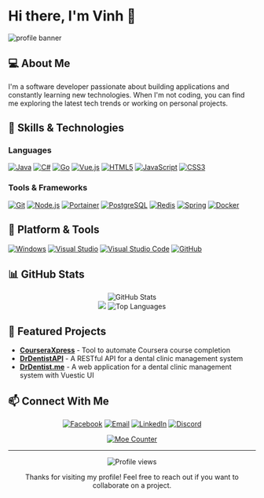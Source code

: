 # Hi there, I'm Vinh 👋

![profile banner](https://user-images.githubusercontent.com/10679055/128811821-2c8b1822-602b-46d9-884b-20c9d65f649d.gif)

## 💻 About Me

I'm a software developer passionate about building applications and constantly learning new technologies. When I'm not coding, you can find me exploring the latest tech trends or working on personal projects.

## 🚀 Skills & Technologies

### Languages
[![Java](https://img.shields.io/badge/-Java-%23ED8B00.svg?&style=flat-square&logo=java&logoColor=white)](https://www.java.com/)
[![C#](https://img.shields.io/badge/c%23%20-%23239120.svg?&style=flat-square&logo=c-sharp&logoColor=white)](https://docs.microsoft.com/en-us/dotnet/csharp/)
[![Go](https://img.shields.io/badge/Go%20-%2300ADD8.svg?&style=flat-square&logo=go&logoColor=white)](https://go.dev/)
[![Vue.js](https://img.shields.io/badge/Vue.js-%2335495e.svg?style=flat-square&logo=vuedotjs&logoColor=%234FC08D)](https://vuejs.org/)
[![HTML5](https://img.shields.io/badge/-HTML5-e34f26?style=flat-square&logo=HTML5&logoColor=fff)](https://html.spec.whatwg.org)
[![JavaScript](https://img.shields.io/badge/-JavaScript-e5cd0c?style=flat-square&logo=JavaScript&logoColor=000)](https://www.ecma-international.org)
[![CSS3](https://img.shields.io/badge/-CSS3-1572B6?style=flat-square&logo=css3&logoColor=white)](https://www.w3.org/Style/CSS/)

### Tools & Frameworks
[![Git](https://img.shields.io/badge/-Git-f05032?style=flat-square&logo=git&logoColor=white)](https://git-scm.com/)
[![Node.js](https://img.shields.io/badge/Node.js-%2343853D.svg?style=flat-square&logo=node.js&logoColor=white)](https://nodejs.org/)
[![Portainer](https://img.shields.io/badge/Portainer-%2300BFFF.svg?style=flat-square&logo=portainer&logoColor=white)](https://www.portainer.io/)
[![PostgreSQL](https://img.shields.io/badge/PostgreSQL-%23316192.svg?style=flat-square&logo=postgresql&logoColor=white)](https://www.postgresql.org/)
[![Redis](https://img.shields.io/badge/Redis-%23C72C48.svg?style=flat-square&logo=redis&logoColor=white)](https://redis.io/)
[![Spring](https://img.shields.io/badge/Spring-%236DB33F.svg?style=flat-square&logo=spring&logoColor=white)](https://spring.io/)
[![Docker](https://img.shields.io/badge/Docker-%230db7ed.svg?style=flat-square&logo=docker&logoColor=white)](https://www.docker.com/)

## 🔧 Platform & Tools
[![Windows](https://img.shields.io/badge/Windows-10-2376bc?style=flat-square&logo=windows&logoColor=white)](https://www.microsoft.com/windows/get-windows-10)
[![Visual Studio](https://img.shields.io/badge/Visual%20Studio-5C2D91.svg?style=flat-square&logo=visual-studio&logoColor=white)](https://visualstudio.microsoft.com/)
[![Visual Studio Code](https://img.shields.io/badge/IDE-Visual%20Studio%20Code-blue?style=flat-square&logo=visual-studio-code&logoColor=white)](https://code.visualstudio.com/)
[![GitHub](https://img.shields.io/badge/GitHub-%23121011.svg?style=flat-square&logo=github&logoColor=white)](https://github.com/)

## 📊 GitHub Stats

<div align="center">
  <img src="https://github-readme-stats.vercel.app/api?username=phamquangvinhfpt&show_icons=true&theme=radical" alt="GitHub Stats" />
</div>

<div align="center">
  <img src="https://github-profile-summary-cards.vercel.app/api/cards/stats?username=phamquangvinhfpt&theme=nord_dark" />
  <img src="https://github-readme-stats.vercel.app/api/top-langs/?username=phamquangvinhfpt&layout=compact&theme=radical" alt="Top Languages" />
</div>

## 🌟 Featured Projects

- **[CourseraXpress](https://github.com/phamquangvinhfpt/coursera-xpress)** - Tool to automate Coursera course completion
- **[DrDentistAPI](https://github.com/phamquangvinhfpt/dr-dentist-api)** - A RESTful API for a dental clinic management system
- **[DrDentist.me](https://github.com/phamquangvinhfpt/dr-dentist-vuestic)** - A web application for a dental clinic management system with Vuestic UI

## 📫 Connect With Me

<div align="center">
  
[![Facebook](https://img.shields.io/badge/PhamQuangVinh2002-1877F2?style=for-the-badge&logo=facebook&logoColor=white)](https://www.facebook.com/PhamQuangVinh2002/)
[![Email](https://img.shields.io/badge/-vinhpqse160633@fpt.edu.vn-911318?style=for-the-badge&logo=Mail.RU&logoColor=white)](mailto:vinhpq.official@gmail.com)
[![LinkedIn](https://img.shields.io/badge/LinkedIn-%230077B5.svg?style=for-the-badge&logo=linkedin&logoColor=white)](https://www.linkedin.com/in/phamquangvinhs)
[![Discord](https://img.shields.io/badge/Discord-%237289DA.svg?style=for-the-badge&logo=discord&logoColor=white)](https://discordapp.com/users/697054466352087050)

</div>

<div align="center">
  <a href="https://api.sefinek.net/api/v2/moecounter/@phamquangvinh?length=7&theme=gelbooru&pixelated=true">
    <img src="https://api.sefinek.net/api/v2/moecounter/@phamquangvinh?length=7&theme=gelbooru&pixelated=true" alt="Moe Counter" title="Moe Counter">
  </a>
</div>

---

<div align="center">
  <img src="https://komarev.com/ghpvc/?username=phamquangvinhfpt&color=blueviolet&style=flat-square" alt="Profile views">
  <p>Thanks for visiting my profile! Feel free to reach out if you want to collaborate on a project.</p>
</div>
